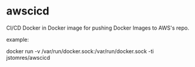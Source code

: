 # awscicd
CI/CD Docker in Docker image for pushing Docker Images to AWS's repo.

example:

docker run -v /var/run/docker.sock:/var/run/docker.sock -ti jstomres/awscicd


